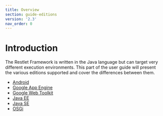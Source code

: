 ```yaml
---
title: Overview
section: guide-editions
version: '2.3'
nav_order: 0
---
```

# Introduction

The Restlet Framework is written in the Java language but can target
very different execution environments. This part of the user guide will
present the various editions supported and cover the differences between
them.

-   [Android](./android/overview "Restlet edition for Android")
-   [Google App Engine](./gae "Restlet edition for Google App Engine")
-   [Google Web Toolkit](./gwt/overview "Restlet edition for Google Web Toolkit")
-   [Java EE](./jee/overview "Restlet edition for Java EE")
-   [Java SE](./jse/overview "Restlet edition for Java SE")
-   [OSGi](./osgi "Restlet edition for Java SE")
